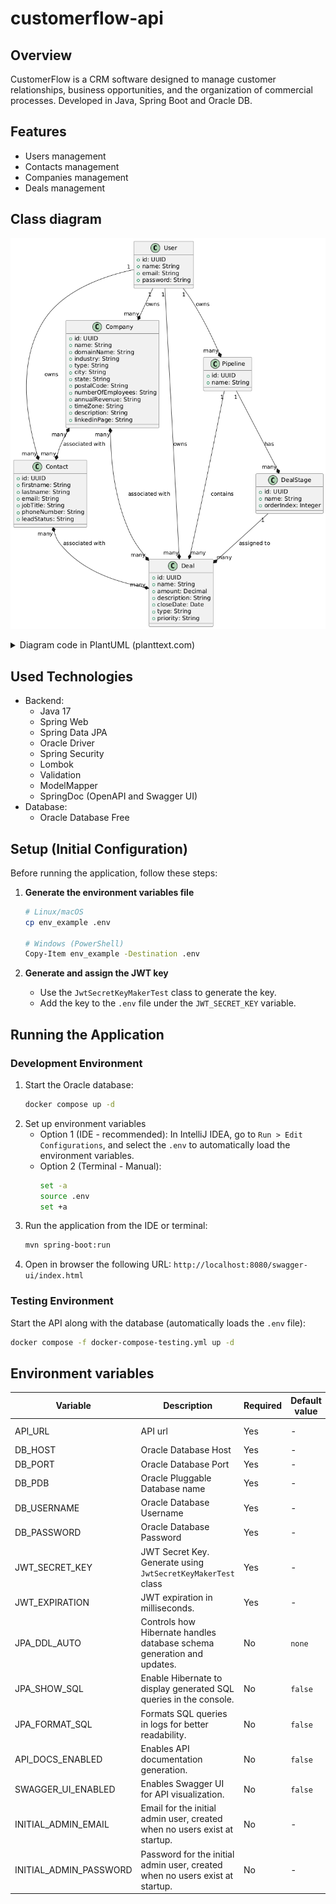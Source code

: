 # customerflow-api

## Overview
CustomerFlow is a CRM software designed to manage customer relationships, business opportunities, and the organization of commercial processes. Developed in Java, Spring Boot and Oracle DB.

## Features
- Users management
- Contacts management
- Companies management
- Deals management

## Class diagram

![CustomerFlow class diagram](./images/class-diagram.png)


<details>
  <summary>Diagram code in PlantUML (planttext.com)</summary>

```
@startuml

class User {
    +id: UUID
    +name: String
    +email: String
    +password: String
}

class Contact {
    +id: UUID
    +firstname: String
    +lastname: String
    +email: String
    +jobTitle: String
    +phoneNumber: String
    +leadStatus: String
}

class Company {
    +id: UUID
    +name: String
    +domainName: String
    +industry: String
    +type: String
    +city: String
    +state: String
    +postalCode: String
    +numberOfEmployees: String
    +annualRevenue: String
    +timeZone: String
    +description: String
    +linkedinPage: String
}

class Deal {
    +id: UUID
    +name: String
    +amount: Decimal
    +description: String
    +closeDate: Date
    +type: String
    +priority: String
}

class Pipeline {
    +id: UUID
    +name: String
}

class DealStage {
    +id: UUID
    +name: String
    +orderIndex: Integer
}

User "1" --* "many" Company : owns
User "1" --* "many" Contact : owns
User "1" --* "many" Deal : owns
User "1" --* "many" Pipeline : owns
Company "many" *--* "many" Contact: associated with
Company "many" *--* "many" Deal : associated with
Contact "many" *--* "many" Deal : associated with

Pipeline "1" --* "many" DealStage : has
Pipeline "1" --* "many" Deal : contains
DealStage "1" --* "many" Deal : assigned to

@enduml
```

</details>

## Used Technologies

- Backend:
  - Java 17
  - Spring Web
  - Spring Data JPA
  - Oracle Driver
  - Spring Security
  - Lombok
  - Validation
  - ModelMapper
  - SpringDoc (OpenAPI and Swagger UI)
- Database: 
  - Oracle Database Free

## Setup (Initial Configuration)

Before running the application, follow these steps:

1. **Generate the environment variables file**
    ```zsh
   # Linux/macOS
    cp env_example .env
   
   # Windows (PowerShell)
   Copy-Item env_example -Destination .env
    ```
   
2. **Generate and assign the JWT key**
   - Use the `JwtSecretKeyMakerTest` class to generate the key.
   - Add the key to the `.env`  file under the `JWT_SECRET_KEY` variable.

## Running the Application

### Development Environment

1. Start the Oracle database:
    ```zsh
    docker compose up -d
    ```
2. Set up environment variables
   - Option 1 (IDE - recommended): In IntelliJ IDEA, go to `Run > Edit Configurations`, and select the `.env` to automatically load the environment variables.
   - Option 2 (Terminal - Manual):
       ```zsh
       set -a
       source .env
       set +a
       ```
5. Run the application from the IDE or terminal:
    ```zsh
    mvn spring-boot:run
    ```
6. Open in browser the following URL: `http://localhost:8080/swagger-ui/index.html`

### Testing Environment

Start the API along with the database (automatically loads the `.env` file):
```zsh
docker compose -f docker-compose-testing.yml up -d  
```

## Environment variables

| Variable               | Description                                                                  | Required | Default value | Example / Possible Values                                      |
|------------------------|------------------------------------------------------------------------------|----------|---------------|----------------------------------------------------------------|
| API_URL                | API url                                                                     | Yes      | -             | `http://localhost:8080`, `https://customerflow-api.domain.com` |
| DB_HOST                | Oracle Database Host                                                         | Yes      | -             | `localhost`                                                    |
| DB_PORT                | Oracle Database Port                                                         | Yes      | -             | `1521`                                                         |
| DB_PDB                 | Oracle Pluggable Database name                                               | Yes      | -             | `customerflowpdb`                                              |
| DB_USERNAME            | Oracle Database Username                                                     | Yes      | -             | `CUSTOMERFLOW_DEV`                                             |
| DB_PASSWORD            | Oracle Database Password                                                     | Yes      | -             | `changeme`                                                     |
| JWT_SECRET_KEY         | JWT Secret Key. Generate using `JwtSecretKeyMakerTest` class                 | Yes      | -             | `B9KcRasDYfFpDKYavK70qUYukxKGJXLfTXaGrQuoGdc`                  |
| JWT_EXPIRATION         | JWT expiration in milliseconds.                                              | Yes      | -             | `86400000`                                                     |
| JPA_DDL_AUTO           | Controls how Hibernate handles database schema generation and updates.       | No | `none`        | `none`, `update`, `create`, `create-drop`, `validate`          | 
| JPA_SHOW_SQL           | Enable Hibernate to display generated SQL queries in the console.            | No | `false`       | `true`, `false`                                                | 
| JPA_FORMAT_SQL         | Formats SQL queries in logs for better readability.                          | No | `false` | `true`, `false`                                                |
| API_DOCS_ENABLED       | Enables API documentation generation.                                        | No | `false` | `true`, `false`                                                |
| SWAGGER_UI_ENABLED     | Enables Swagger UI for API visualization.                                    | No | `false` | `true`, `false`                                                | 
| INITIAL_ADMIN_EMAIL    | Email for the initial admin user, created when no users exist at startup.    | No | - | `admin@admin.com`                                              | 
| INITIAL_ADMIN_PASSWORD | Password for the initial admin user, created when no users exist at startup. | No | - | `changeme`                                                     |
